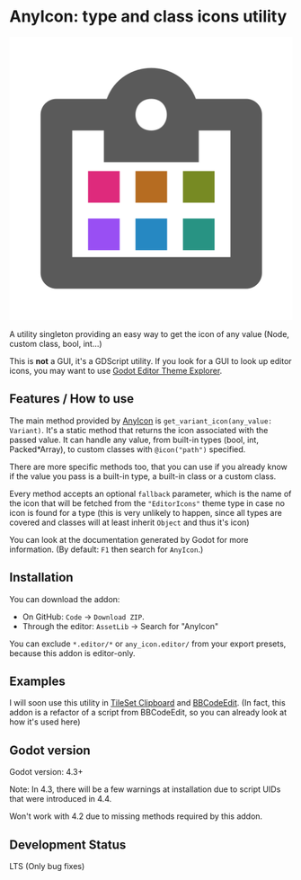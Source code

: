 # AnyIcon: type and class icons utility

![Addon's icon](/icon.svg)

A utility singleton providing an easy way to get the icon of any value (Node, custom class, bool, int...)

This is **not** a GUI, it's a GDScript utility. If you look for a GUI to 
look up editor icons, you may want to use
[Godot Editor Theme Explorer](https://github.com/YuriSizov/godot-editor-theme-explorer).



## Features / How to use

The main method provided by [AnyIcon](addons/any_icon.editor/any_icon.gd)
is `get_variant_icon(any_value: Variant)`. It's a static method that returns
the icon associated with the passed value. It can handle any value, from built-in
types (bool, int, Packed\*Array), to custom classes with `@icon("path")` specified.

There are more specific methods too, that you can use if you already know if the value
you pass is a built-in type, a built-in class or a custom class.

Every method accepts an optional `fallback` parameter,
which is the name of the icon that will be fetched from the `"EditorIcons"`
theme type in case no icon is found for a type
(this is very unlikely to happen, since all types are covered and classes
will at least inherit `Object` and thus it's icon)

You can look at the documentation generated by Godot for more information.
(By default: `F1` then search for `AnyIcon`.)



## Installation

You can download the addon:
- On GitHub: `Code` → `Download ZIP`.
- Through the editor: `AssetLib` → Search for "AnyIcon"

You can exclude `*.editor/*` or `any_icon.editor/` from your export presets,
because this addon is editor-only.


## Examples

I will soon use this utility in [TileSet Clipboard](https://github.com/xorblo-doitus/TileSet-Clipboard/) and [BBCodeEdit](https://github.com/xorblo-doitus/BBCodeEdit). (In fact, this addon is a refactor of a script from BBCodeEdit, so you can already look at how it's used here)



## Godot version

Godot version: 4.3+

Note: In 4.3, there will be a few warnings at installation due to script UIDs that were introduced in 4.4.

Won't work with 4.2 due to missing methods required by this addon.



## Development Status

LTS (Only bug fixes)
